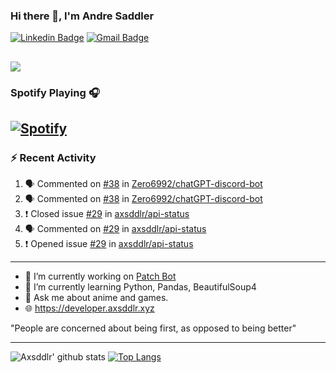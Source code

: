 ### Hi there 👋, I'm Andre Saddler
[![Linkedin Badge](https://img.shields.io/badge/-andrexsaddler-blue?style=flat-square&logo=Linkedin&logoColor=white&link=https://www.linkedin.com/in/andrexsaddler/)](https://www.linkedin.com/in/andrexsaddler/)
[![Gmail Badge](https://img.shields.io/badge/-contact@rehkloos.com-c14438?style=flat-square&logo=Gmail&logoColor=white&link=mailto:contact@rehkloos.com)](mailto:contact@rehkloos.com)

![](https://komarev.com/ghpvc/?username=axsddlr&color=dc143c)
---
### Spotify Playing 🎧

[![Spotify](https://novatorem.rehkloos.vercel.app/api/spotify)](https://open.spotify.com/user/Rehkloos)
---

### :zap: Recent Activity

<!--START_SECTION:activity-->
1. 🗣 Commented on [#38](https://github.com/Zero6992/chatGPT-discord-bot/issues/38) in [Zero6992/chatGPT-discord-bot](https://github.com/Zero6992/chatGPT-discord-bot)
2. 🗣 Commented on [#38](https://github.com/Zero6992/chatGPT-discord-bot/issues/38) in [Zero6992/chatGPT-discord-bot](https://github.com/Zero6992/chatGPT-discord-bot)
3. ❗️ Closed issue [#29](https://github.com/axsddlr/api-status/issues/29) in [axsddlr/api-status](https://github.com/axsddlr/api-status)
4. 🗣 Commented on [#29](https://github.com/axsddlr/api-status/issues/29) in [axsddlr/api-status](https://github.com/axsddlr/api-status)
5. ❗️ Opened issue [#29](https://github.com/axsddlr/api-status/issues/29) in [axsddlr/api-status](https://github.com/axsddlr/api-status)
<!--END_SECTION:activity-->

---

- 🔭 I’m currently working on [Patch Bot](https://github.com/axsddlr/patch_bot)
- 🌱 I’m currently learning Python, Pandas, BeautifulSoup4
- 💬 Ask me about anime and games.
- 🌐 https://developer.axsddlr.xyz

"People are concerned about being first, as opposed to being better"

---
![Axsddlr' github stats](https://github-readme-stats.vercel.app/api?username=axsddlr&count_private=true)
[![Top Langs](https://github-readme-stats.vercel.app/api/top-langs/?username=axsddlr&layout=compact)](https://github.com/anuraghazra/github-readme-stats)
